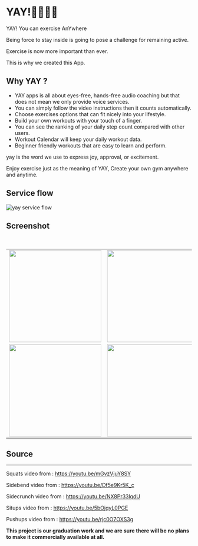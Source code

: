 # YAY!:running_man::running_woman: 
YAY! You can exercise AnYwhere

Being force to stay inside is going to pose a challenge for remaining active. 

Exercise is now more important than ever. 

This is why we created this App.



Why YAY ?
---
* YAY apps is all about eyes-free, hands-free audio coaching but that does not mean we only provide voice services.
* You can simply follow the video instructions then it counts automatically.
* Choose exercises options that can fit nicely into your lifestyle.
* Build your own workouts with your touch of a finger.
* You can see the ranking of your daily step count compared with other users.
* Workout Calendar will keep your daily workout data.
*  Beginner friendly workouts that are easy to learn and perform.


yay is the word we use to express joy, approval, or excitement. 

Enjoy exercise just as the meaning of YAY, Create your own gym anywhere and anytime.

## Service flow
![yay service flow](https://user-images.githubusercontent.com/41180841/105497025-a46eb000-5d01-11eb-9280-b8fbffc206d7.JPG)

## Screenshot
<div align="center">
  <table align="center" border="0" >
  <tr>
     <td><img src="https://user-images.githubusercontent.com/41180841/105498228-3cb96480-5d03-11eb-8ca7-1ca42108649f.png" width="250" height="auto"></td>
     <td><img src="https://user-images.githubusercontent.com/41180841/105499897-7be8b500-5d05-11eb-996e-e2b4aa59fb9b.png" width="250" height="auto"></td>
    <td><img src="https://user-images.githubusercontent.com/41180841/105499021-38da1200-5d04-11eb-9200-471143c5c944.png" width="250" height="auto"></td>
    
  </tr>
  <tr>
     <td> <img src="https://user-images.githubusercontent.com/41180841/105499187-763e9f80-5d04-11eb-97a1-af365a8e23e5.png" width="250" height="auto"></td>
      <td> <img src="https://user-images.githubusercontent.com/41180841/105499593-11377980-5d05-11eb-9ea9-3111d87aac5c.png" width="250" height="auto"></td>
     <td> <img src="https://user-images.githubusercontent.com/41180841/105500000-9c187400-5d05-11eb-8ecc-7f1c8f8855dc.png" width="250" height="auto"></td>
  </tr>
</table>
</div>

## Source
---
Squats video from : https://youtu.be/mGvzVjuY8SY 

Sidebend video from : https://youtu.be/Df5e9Kr5K_c

Sidecrunch video from : https://youtu.be/NX8Pr33lqdU

Situps video from : https://youtu.be/5bOjqyL0PGE

Pushups video from : https://youtu.be/rjc0O7OXS3g

**This project is our graduation work and we are sure there will be no plans to make it commercially available at all.**

